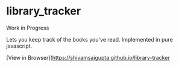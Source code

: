 # library_tracker

Work in Progress

Lets you keep track of the books you've read. Implemented in pure javascript.

[View in Browser](https://shivamsaigupta.github.io/library-tracker
